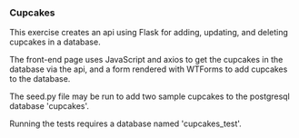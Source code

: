 ### Cupcakes

This exercise creates an api using Flask for adding, updating, and deleting cupcakes in a database.

The front-end page uses JavaScript and axios to get the cupcakes in the database via the api, and a form rendered with WTForms to add cupcakes to the database.

The seed.py file may be run to add two sample cupcakes to the postgresql database 'cupcakes'.

Running the tests requires a database named 'cupcakes_test'.